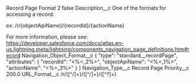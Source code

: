 <?xml version="1.0" encoding="UTF-8"?>
<CustomMetadata xmlns="http://soap.sforce.com/2006/04/metadata" xmlns:xsi="http://www.w3.org/2001/XMLSchema-instance" xmlns:xsd="http://www.w3.org/2001/XMLSchema">
    <label>Record Page Format 2</label>
    <protected>false</protected>
    <values>
        <field>Description__c</field>
        <value xsi:type="xsd:string">One of the formats for accessing a record.

ex:
/r/{objectApiName}/{recordId}/{actionName}

For more information, please see:
https://developer.salesforce.com/docs/atlas.en-us.lightning.meta/lightning/components_navigation_page_definitions.htm#record</value>
    </values>
    <values>
        <field>Navigation_Object_Format__c</field>
        <value xsi:type="xsd:string">{
   &quot;type&quot;: &quot;standard__recordPage&quot;,
   &quot;attributes&quot;: {
	   &quot;recordId&quot;: &quot;&lt;%=_2%&gt;&quot;,
	   &quot;objectApiName&quot;: &quot;&lt;%=_1%&gt;&quot;,
	   &quot;actionName&quot;: &quot;&lt;%=_3%&gt;&quot;
   }
}</value>
    </values>
    <values>
        <field>Navigation_Type__c</field>
        <value xsi:type="xsd:string">Record Page</value>
    </values>
    <values>
        <field>Priority__c</field>
        <value xsi:type="xsd:double">200.0</value>
    </values>
    <values>
        <field>URL_Format__c</field>
        <value xsi:type="xsd:string">\/r\/([^/]+)\/([^/]+)\/([^?]+)</value>
    </values>
</CustomMetadata>
